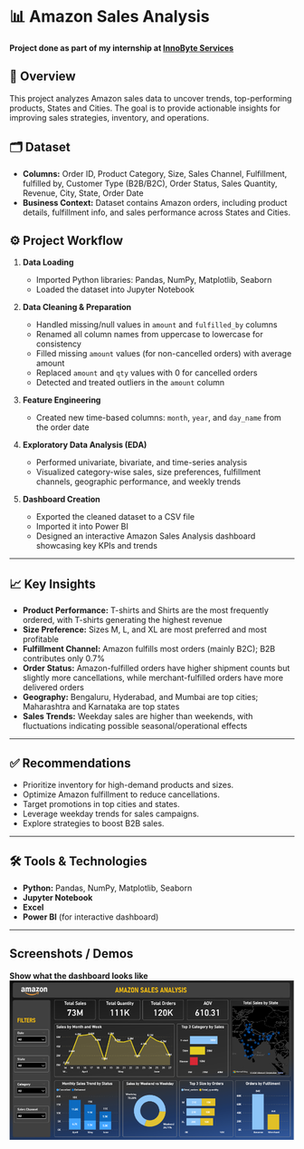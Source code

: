 # 📊 Amazon Sales Analysis
**Project done as part of my internship at [InnoByte Services](#)** 

## 📌 Overview
This project analyzes Amazon sales data to uncover trends, top-performing products, States and Cities. The goal is to provide actionable insights for improving sales strategies, inventory, and operations.

## 🗂️ Dataset
- **Columns:** Order ID, Product Category, Size, Sales Channel, Fulfillment, fulfilled by, Customer Type (B2B/B2C), Order Status, Sales Quantity, Revenue, City, State, Order Date  
- **Business Context:** Dataset contains Amazon orders, including product details, fulfillment info, and sales performance across States and Cities.

## ⚙️ Project Workflow
1. **Data Loading**  
   - Imported Python libraries: Pandas, NumPy, Matplotlib, Seaborn  
   - Loaded the dataset into Jupyter Notebook  

3. **Data Cleaning & Preparation**  
   - Handled missing/null values in `amount` and `fulfilled_by` columns  
   - Renamed all column names from uppercase to lowercase for consistency  
   - Filled missing `amount` values (for non-cancelled orders) with average amount  
   - Replaced `amount` and `qty` values with 0 for cancelled orders  
   - Detected and treated outliers in the `amount` column  

4. **Feature Engineering**  
   - Created new time-based columns: `month`, `year`, and `day_name` from the order date  

5. **Exploratory Data Analysis (EDA)**  
   - Performed univariate, bivariate, and time-series analysis  
   - Visualized category-wise sales, size preferences, fulfillment channels, geographic performance, and weekly trends  

6. **Dashboard Creation**  
   - Exported the cleaned dataset to a CSV file  
   - Imported it into Power BI  
   - Designed an interactive Amazon Sales Analysis dashboard showcasing key KPIs and trends  

---

## 📈 Key Insights
- **Product Performance:** T-shirts and Shirts are the most frequently ordered, with T-shirts generating the highest revenue  
- **Size Preference:** Sizes M, L, and XL are most preferred and most profitable  
- **Fulfillment Channel:** Amazon fulfills most orders (mainly B2C); B2B contributes only 0.7%  
- **Order Status:** Amazon-fulfilled orders have higher shipment counts but slightly more cancellations, while merchant-fulfilled orders
 have more delivered orders  
- **Geography:** Bengaluru, Hyderabad, and Mumbai are top cities; Maharashtra and Karnataka are top states  
- **Sales Trends:** Weekday sales are higher than weekends, with fluctuations indicating possible seasonal/operational effects  

---

## ✅ Recommendations
- Prioritize inventory for high-demand products and sizes.  
- Optimize Amazon fulfillment to reduce cancellations.  
- Target promotions in top cities and states.  
- Leverage weekday trends for sales campaigns.  
- Explore strategies to boost B2B sales.

--- 

## 🛠️ Tools & Technologies
- **Python:** Pandas, NumPy, Matplotlib, Seaborn  
- **Jupyter Notebook**  
- **Excel**
- **Power BI** (for interactive dashboard)

---

## Screenshots / Demos
**Show what the dashboard looks like**
![Amazon Sales Dashboard](https://github.com/darktornedo/InnoByte-Services-Internship-Project/blob/main/Amazon_Sales_Analysis.png)
